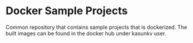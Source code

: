 # Docker Sample Projects
Common repository that contains sample projects that is dockerized. The built images can be found in the docker hub under kasunkv user.
